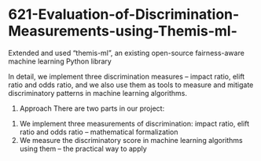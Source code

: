 # 621-Evaluation-of-Discrimination-Measurements-using-Themis-ml-
Extended and used “themis-ml”, an existing open-source fairness-aware machine learning Python library

In detail, we implement three discrimination measures – impact ratio, elift ratio and odds ratio, and we also use them as tools to measure and mitigate discriminatory patterns in machine learning algorithms. 


1.	Approach
There are two parts in our project:
1) We implement three measurements of discrimination: impact ratio, elift ratio and odds ratio – mathematical formalization
2) We measure the discriminatory score in machine learning algorithms using them – the practical way to apply

